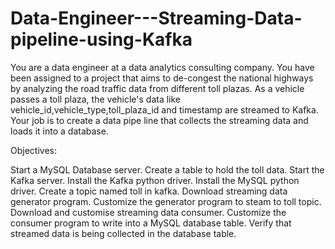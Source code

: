 # Data-Engineer---Streaming-Data-pipeline-using-Kafka
You are a data engineer at a data analytics consulting company. You have been assigned to a project that aims to de-congest the national highways by analyzing the road traffic data from different toll plazas. As a vehicle passes a toll plaza, the vehicle's data like vehicle_id,vehicle_type,toll_plaza_id and timestamp are streamed to Kafka. Your job is to create a data pipe line that collects the streaming data and loads it into a database.

Objectives:

Start a MySQL Database server.
Create a table to hold the toll data.
Start the Kafka server.
Install the Kafka python driver.
Install the MySQL python driver.
Create a topic named toll in kafka.
Download streaming data generator program.
Customize the generator program to steam to toll topic.
Download and customise streaming data consumer.
Customize the consumer program to write into a MySQL database table.
Verify that streamed data is being collected in the database table.
